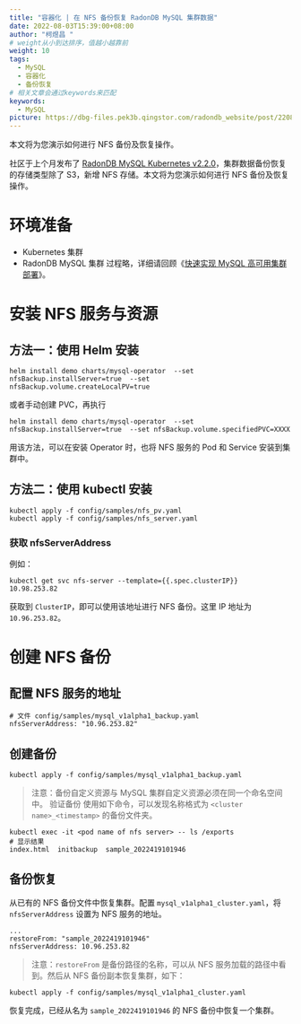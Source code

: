```yaml
---
title: "容器化 | 在 NFS 备份恢复 RadonDB MySQL 集群数据"
date: 2022-08-03T15:39:00+08:00
author: "柯煜昌 "
# weight从小到达排序，值越小越靠前
weight: 10
tags:
  - MySQL
  - 容器化
  - 备份恢复
# 相关文章会通过keywords来匹配
keywords:
  - MySQL
picture: https://dbg-files.pek3b.qingstor.com/radondb_website/post/220803_%E5%AE%B9%E5%99%A8%E5%8C%96%20_%20%E5%9C%A8%20NFS%20%E5%A4%87%E4%BB%BD%E6%81%A2%E5%A4%8D%20RadonDB%20MySQL%20%E9%9B%86%E7%BE%A4%E6%95%B0%E6%8D%AE/0.png
---
```


本文将为您演示如何进行 NFS 备份及恢复操作。

<!--more-->

社区于上个月发布了 [RadonDB MySQL Kubernetes v2.2.0](https://radondb.com/news/220708_radondb-mysql-kubernetes-2_2_0-%E5%8F%91%E5%B8%83/)，集群数据备份恢复的存储类型除了 S3，新增 NFS 存储。本文将为您演示如何进行 NFS 备份及恢复操作。

# 环境准备

* Kubernetes 集群
* RadonDB MySQL 集群
过程略，详细请回顾《[快速实现 MySQL 高可用集群部署](https://radondb.com/posts/220324_%E5%AE%B9%E5%99%A8%E5%8C%96-_-%E5%9C%A8-k8s-%E4%B8%8A%E9%83%A8%E7%BD%B2-radondb-mysql-operator-%E5%92%8C%E9%9B%86%E7%BE%A4/)》。

# 安装 NFS 服务与资源

## 方法一：使用 Helm 安装

```plain
helm install demo charts/mysql-operator  --set nfsBackup.installServer=true  --set nfsBackup.volume.createLocalPV=true
```
或者手动创建 PVC，再执行
```plain
helm install demo charts/mysql-operator  --set nfsBackup.installServer=true  --set nfsBackup.volume.specifiedPVC=XXXX
```
用该方法，可以在安装 Operator 时，也将 NFS 服务的 Pod 和 Service 安装到集群中。
## 方法二：使用 kubectl 安装

```plain
kubectl apply -f config/samples/nfs_pv.yaml 
kubectl apply -f config/samples/nfs_server.yaml
```
### 获取 nfsServerAddress

例如：

```plain
kubectl get svc nfs-server --template={{.spec.clusterIP}}
10.98.253.82
```
获取到 `ClusterIP`，即可以使用该地址进行 NFS 备份。这里 IP 地址为 `10.96.253.82`。
# 创建 NFS 备份

## 配置 NFS 服务的地址

```plain
# 文件 config/samples/mysql_v1alpha1_backup.yaml
nfsServerAddress: "10.96.253.82"
```
## 创建备份

```plain
kubectl apply -f config/samples/mysql_v1alpha1_backup.yaml
```
>注意：备份自定义资源与 MySQL 集群自定义资源必须在同一个命名空间中。
>验证备份
>使用如下命令，可以发现名称格式为 `<cluster name>_<timestamp>` 的备份文件夹。 
```plain
kubectl exec -it <pod name of nfs server> -- ls /exports
# 显示结果
index.html  initbackup  sample_2022419101946
```
## 备份恢复

从已有的 NFS 备份文件中恢复集群。配置 `mysql_v1alpha1_cluster.yaml`，将 `nfsServerAddress` 设置为 NFS 服务的地址。

```plain
...
restoreFrom: "sample_2022419101946"
nfsServerAddress: 10.96.253.82
```
>注意：`restoreFrom` 是备份路径的名称，可以从 NFS 服务加载的路径中看到。然后从 NFS 备份副本恢复集群，如下： 
```plain
kubectl apply -f config/samples/mysql_v1alpha1_cluster.yaml
```
恢复完成，已经从名为  `sample_2022419101946` 的 NFS 备份中恢复一个集群。 
